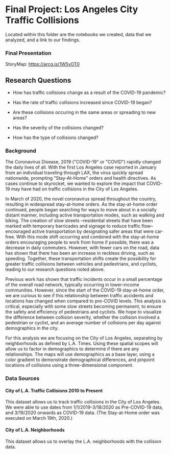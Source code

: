 # Final Project: Los Angeles City Traffic Collisions
Located within this folder are the notebooks we created, data that we analyzed, and a link to our findings. 

### Final Presentation
StoryMap: https://arcg.is/1W5yOT0

## Research Questions
- How has traffic collisions change as a result of the COVID-19 pandemic?

- Has the rate of traffic collisions increased since COVID-19 began?

- Are these collisions occuring in the same areas or spreading to new areas?

- Has the severity of the collisions changed?

- How has the type of collisions changed?

### Background
The Coronavirus Disease, 2019 ("COVID-19" or "COVID") rapidly changed the daily lives of all. With the first Los Angeles case reported in January from an individual traveling through LAX, the virus quickly spread nationwide, prompting "Stay-At-Home" orders and health directives. As cases continue to skyrocket, we wanted to explore the impact that COVID-19 may have had on traffic collisions in the City of Los Angeles.

In March of 2020, the novel coronavirus spread throughout the country, resulting in widespread stay-at-home orders. As the stay-at-home order continued, people began searching for ways to move about in a socially distant manner, including active transportation modes, such as walking and biking. The creation of slow streets –residential streets that have been marked with temporary barricades and signage to reduce traffic flow– encouraged active transportation by designating safer areas that were car-free. With this mode shift occurring and combined with the stay-at-home orders encouraging people to work from home if possible, there was a decrease in daily commuters. However, with fewer cars on the road, data has shown that there has been an increase in reckless driving, such as speeding. Together, these transportation shifts create the possibility for greater traffic collisions between vehicles and pedestrians, and cyclists, leading to our research questions noted above.

Previous work has shown that traffic incidents occur in a small percentage of the overall road network, typically occurring in lower-income communities. However, since the start of the COVID-19 stay-at-home order, we are curious to see if this relationship between traffic accidents and locations has changed when compared to pre-COVID levels. This analysis is critical, especially with some slow streets becoming permanent, to ensure the safety and efficiency of pedestrians and cyclists. We hope to visualize the difference between collision severity, whether the collision involved a pedestrian or cyclist, and an average number of collisions per day against demographics in the city.

For this analysis we are focusing on the City of Los Angeles, separating by neighborhoods as defined by L.A. Times. Using these spatial scopes will allow us to factor in demographics to determine if there are any relationships. The maps will use demographics as a base layer, using a color gradient to demonstrate demographical differences, and pinpoint locations of collisions using a three-dimensional component.

### Data Sources

#### City of L.A. Traffic Collisions 2010 to Present

This dataset allows us to track traffic collisions in the City of Los Angeles. We were able to use dates from 1/1/2019-3/18/2020 as Pre-COVID-19 data, and 3/19/2020 onwards as COVID-19 data. (The Stay-at-Home order was executed on March 19th, 2020.)

#### City of L.A. Neighborhoods

This dataset allows us to overlay the L.A. neighborhoods with the collision data.



